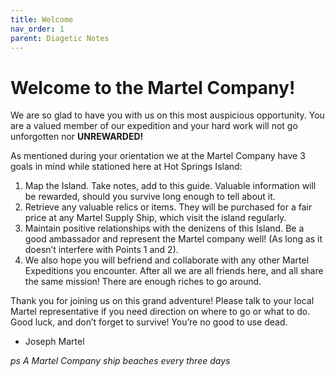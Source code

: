 ```yaml
---
title: Welcome
nav_order: 1
parent: Diagetic Notes 
---
```


# Welcome to the Martel Company!

We are so glad to have you with us on this most
auspicious opportunity. You are a valued member of
our expedition and your hard work will not go
unforgotten nor **UNREWARDED!**

As mentioned during your orientation we at the
Martel Company have 3 goals in mind while stationed
here at Hot Springs Island:

1. Map the Island. Take notes, add to this
    guide. Valuable information will be rewarded,
    should you survive long enough to tell about
    it.
2. Retrieve any valuable relics or items. They
    will be purchased for a fair price at any
    Martel Supply Ship, which visit the island
    regularly.
3. Maintain positive relationships with the
    denizens of this Island. Be a good ambassador
    and represent the Martel company well! (As
    long as it doesn’t interfere with Points 1
    and 2).
4. We also hope you will befriend and
    collaborate with any other Martel Expeditions
    you encounter. After all we are all friends
    here, and all share the same mission! There
    are enough riches to go around.
    
Thank you for joining us on this grand adventure!
Please talk to your local Martel representative if
you need direction on where to go or what to do.
Good luck, and don’t forget to survive! You’re no
good to use dead.

- Joseph Martel


_ps A Martel Company ship beaches every three days_
